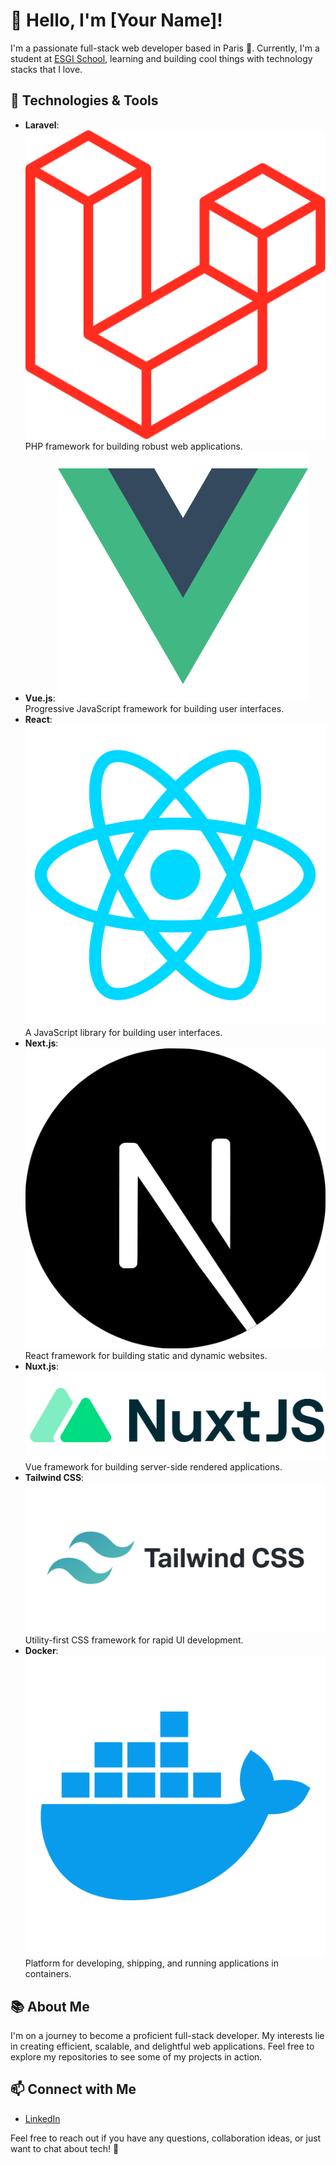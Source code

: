# 👋 Hello, I'm [Your Name]!

I'm a passionate full-stack web developer based in Paris 🥖. Currently, I'm a student at [ESGI School](https://www.esgi.fr/), learning and building cool things with technology stacks that I love.

## 🚀 Technologies & Tools

- **Laravel**: ![Laravel Logo](icons/laravel.png) PHP framework for building robust web applications.
- **Vue.js**: ![Vue.js Logo](icons/vue.png) Progressive JavaScript framework for building user interfaces.
- **React**: ![React Logo](icons/react.png) A JavaScript library for building user interfaces.
- **Next.js**: ![Next.js Logo](icons/next.png) React framework for building static and dynamic websites.
- **Nuxt.js**: ![Nuxt.js Logo](icons/nuxt.png) Vue framework for building server-side rendered applications.
- **Tailwind CSS**: ![Tailwind CSS Logo](icons/tailwind.png) Utility-first CSS framework for rapid UI development.
- **Docker**: ![Docker Logo](icons/docker.png) Platform for developing, shipping, and running applications in containers.

## 📚 About Me

I'm on a journey to become a proficient full-stack developer. My interests lie in creating efficient, scalable, and delightful web applications. Feel free to explore my repositories to see some of my projects in action.

## 📫 Connect with Me

- [LinkedIn](https://www.linkedin.com/in/riadh-benchouche)

Feel free to reach out if you have any questions, collaboration ideas, or just want to chat about tech! 🌟
